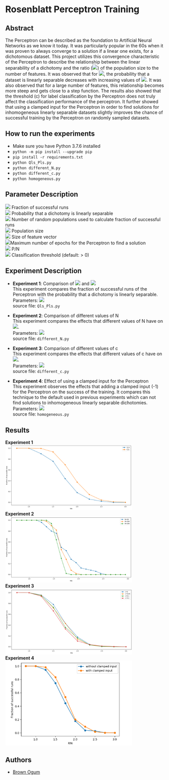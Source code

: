 # Rosenblatt Perceptron Training

## Abstract
The Perceptron can be described as the foundation to Artificial Neural Networks as we know it today. It was particularly popular in the 60s when it was proven to always converge to a solution if a linear one exists, for a dichotomous dataset. This project utilizes this convergence characteristic of the Perceptron to describe the relationship between the linear separability of a dichotomy and the ratio (<img src="https://render.githubusercontent.com/render/math?math=\alpha">) of the population size to the number of features. It was observed that for <img src="https://render.githubusercontent.com/render/math?math=1.0\leq \alpha \leq 3.0">, the probability that a dataset is linearly separable decreases with increasing values of <img src="https://render.githubusercontent.com/render/math?math=\alpha">. It was also observed that for a large number of features, this relationship becomes more steep and gets close to a step function. The results also showed that the threshold (c) for label classification by the Perceptron does not truly affect the classification performance of the perceptron. It further showed that using a clamped input for the Perceptron in order to find solutions for inhomogeneous linearly separable datasets slightly improves the chance of successful training by the Perceptron on randomly sampled datasets.

## How to run the experiments
- Make sure you have Python 3.7.6 installed
- `python -m pip install --upgrade pip`
- `pip install -r requirements.txt`
- `python Qls_Pls.py`
- `python different_N.py`
- `python different_c.py`
- `python homogeneous.py`


## Parameter Description
<img src="https://render.githubusercontent.com/render/math?math=Q_{ls}\implies"> Fraction of successful runs<br/>
<img src="https://render.githubusercontent.com/render/math?math=P_{ls}\implies"> Probability that a dichotomy is linearly separable<br/>
<img src="https://render.githubusercontent.com/render/math?math=n_D\implies"> Number of random populations used to calculate fraction of successful runs<br/>
<img src="https://render.githubusercontent.com/render/math?math=P\implies"> Population size<br/>
<img src="https://render.githubusercontent.com/render/math?math=N\implies"> Size of feature vector<br/>
<img src="https://render.githubusercontent.com/render/math?math=n_{max}\implies">Maximum number of epochs for the Perceptron to find a solution<br/>
<img src="https://render.githubusercontent.com/render/math?math=\alpha\implies"> P/N<br/>
<img src="https://render.githubusercontent.com/render/math?math=c\implies"> Classification threshold (default: > 0)
## Experiment Description
- **Experiment 1**: Comparison of <img src="https://render.githubusercontent.com/render/math?math=Q_{ls}"> and <img src="https://render.githubusercontent.com/render/math?math=P_{ls}"><br/>
	This experiment compares the fraction of successful runs of the Perceptron with the probability that a dichotomy is linearly separable.<br/>
Parameters: <img src="https://render.githubusercontent.com/render/math?math=0.75\leq\alpha\leq3.0,N=20,n_D=50,n_{max}=100"><br/>
source file: `Qls_Pls.py`

- **Experiment 2**:  Comparison of  different values of N<br/>
This experiment compares the effects that different values of N have on <img src="https://render.githubusercontent.com/render/math?math=Q_{ls}">.<br/>
Parameters: <img src="https://render.githubusercontent.com/render/math?math=0.75\leq\alpha\leq3.0,N=[20,100,200], n_D=50,n_{max}=100"><br/>
source file: `different_N.py`

- **Experiment 3**: Comparison of different values of c<br/>
This experiment compares the effects that different values of c have on <img src="https://render.githubusercontent.com/render/math?math=Q_{ls}">.<br/>
Parameters: <img src="https://render.githubusercontent.com/render/math?math=0.75\leq\alpha\leq3.0,N=20, c=[default, 0.05, 0.1,0.2], n_D=500,n_{max}=100"><br/>
source file: `different_c.py`

- **Experiment 4**: Effect of using a clamped input for the Perceptron<br/>
This experiment observes the effects that adding a clamped input (-1) for the Perceptron on the success of the training. It compares this technique to the default used in previous experiments which can not find solutions to inhomogeneous linearly separable dichotomies.<br/>
Parameters: <img src="https://render.githubusercontent.com/render/math?math=0.75\leq\alpha\leq3.0,N=20, n_D=500,n_{max}=100"><br/>
source file: `homogeneous.py`

## Results
**Experiment 1**\
<img src="results/PlsQls.png" width="400" >\
**Experiment 2**\
<img src="results/differentN.png" width="400" >\
**Experiment 3**\
<img src="results/different_c.png" width="400" >\
**Experiment 4**\
<img src="results/homogeneous.png" width="400" >

## Authors
- [Brown Ogum](https://github.com/brown532)


